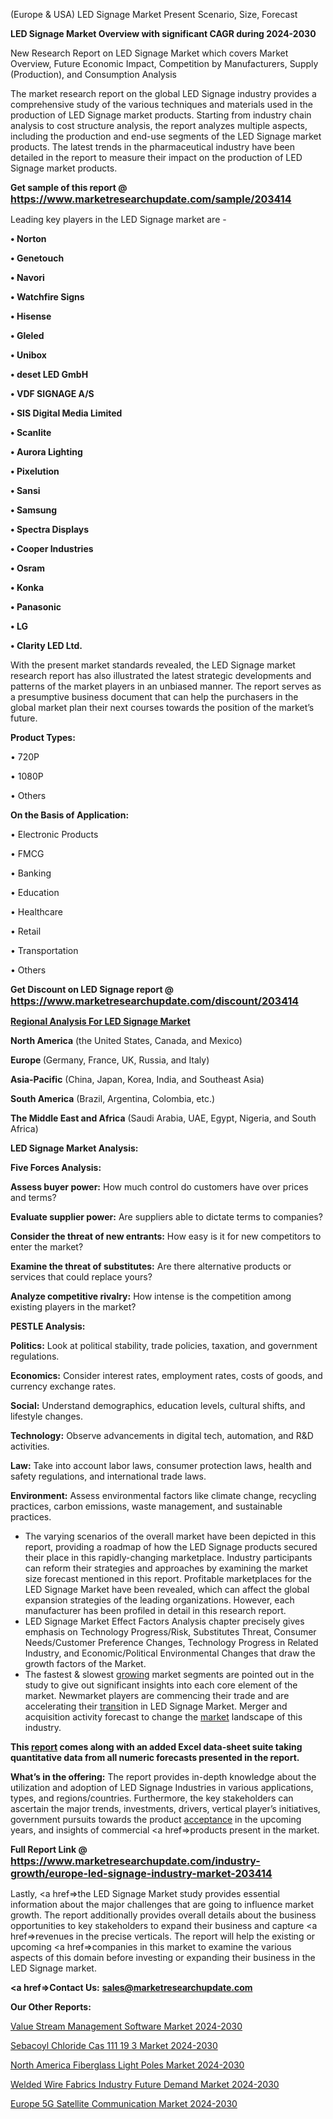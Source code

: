  (Europe & USA) LED Signage Market Present Scenario, Size, Forecast

<strong>LED Signage Market Overview with significant CAGR during 2024-2030</strong>

New Research Report on LED Signage Market which covers Market Overview, Future Economic Impact, Competition by Manufacturers, Supply (Production), and Consumption Analysis

The market research report on the global LED Signage industry provides a comprehensive study of the various techniques and materials used in the production of LED Signage market products. Starting from industry chain analysis to cost structure analysis, the report analyzes multiple aspects, including the production and end-use segments of the LED Signage market products. The latest trends in the pharmaceutical industry have been detailed in the report to measure their impact on the production of LED Signage market products.

<strong>Get sample of this report @ <a href=https://www.marketresearchupdate.com/sample/203414><font size=3 color=#0000ff>https://www.marketresearchupdate.com/sample/203414</font></a></strong>

Leading key players in the LED Signage market are -

<strong>• Norton

• Genetouch

• Navori

• Watchfire Signs

• Hisense

• Gleled

• Unibox

• deset LED GmbH

• VDF SIGNAGE A/S

• SIS Digital Media Limited

• Scanlite

• Aurora Lighting

• Pixelution

• Sansi

• Samsung

• Spectra Displays

• Cooper Industries

• Osram

• Konka

• Panasonic

• LG

• Clarity LED Ltd.</strong>

With the present market standards revealed, the LED Signage market research report has also illustrated the latest strategic developments and patterns of the market players in an unbiased manner. The report serves as a presumptive business document that can help the purchasers in the global market plan their next courses towards the position of the market’s future.

<strong>Product Types:</strong>

• 720P

• 1080P

• Others

<strong>On the Basis of Application:</strong>

• Electronic Products

• FMCG

• Banking

• Education

• Healthcare

• Retail

• Transportation

• Others

<strong>Get Discount on LED Signage report @ <a href=https://www.marketresearchupdate.com/discount/203414><font size=3 color=#0000ff>https://www.marketresearchupdate.com/discount/203414</font></a></strong>

<strong><u><b>Regional Analysis For LED Signage Market</b></u></strong>

<strong><b>North America</b></strong> (the United States, Canada, and Mexico)

<strong><b>Europe </b></strong>(Germany, France, UK, Russia, and Italy)

<strong><b>Asia-Pacific</b></strong> (China, Japan, Korea, India, and Southeast Asia)

<strong><b>South America</b></strong> (Brazil, Argentina, Colombia, etc.)

<strong><b>The Middle East and Africa</b></strong> (Saudi Arabia, UAE, Egypt, Nigeria, and South Africa)

<strong>LED Signage Market Analysis:</strong>

<strong>Five Forces Analysis:</strong>

<strong>Assess buyer power:</strong> How much control do customers have over prices and terms?

<strong>Evaluate supplier power:</strong> Are suppliers able to dictate terms to companies?

<strong>Consider the threat of new entrants:</strong> How easy is it for new competitors to enter the market?

<strong>Examine the threat of substitutes:</strong> Are there alternative products or services that could replace yours?

<strong>Analyze competitive rivalry:</strong> How intense is the competition among existing players in the market?

<strong>PESTLE Analysis:</strong>

<strong>Politics:</strong> Look at political stability, trade policies, taxation, and government regulations.

<strong>Economics:</strong> Consider interest rates, employment rates, costs of goods, and currency exchange rates.

<strong>Social:</strong> Understand demographics, education levels, cultural shifts, and lifestyle changes.

<strong>Technology:</strong> Observe advancements in digital tech, automation, and R&D activities.

<strong>Law:</strong> Take into account labor laws, consumer protection laws, health and safety regulations, and international trade laws.

<strong>Environment:</strong> Assess environmental factors like climate change, recycling practices, carbon emissions, waste management, and sustainable practices.

<ul>
  <li>The varying scenarios of the overall market have been depicted in this report, providing a roadmap of how the LED Signage products secured their place in this rapidly-changing marketplace. Industry participants can reform their strategies and approaches by examining the market size forecast mentioned in this report. Profitable marketplaces for the LED Signage Market have been revealed, which can affect the global expansion strategies of the leading organizations. However, each manufacturer has been profiled in detail in this research report.</li>
  <li>LED Signage Market Effect Factors Analysis chapter precisely gives emphasis on Technology Progress/Risk, Substitutes Threat, Consumer Needs/Customer Preference Changes, Technology Progress in Related Industry, and Economic/Political Environmental Changes that draw the growth factors of the Market.</li>
  <li>The fastest &amp; slowest <a href=ASDF991299>growing</a> market segments are pointed out in the study to give out significant insights into each core element of the market. Newmarket players are commencing their trade and are accelerating their <a href=>trans</a>ition in LED Signage Market. Merger and acquisition activity forecast to change the <a href=>market</a> landscape of this industry.</li>
</ul>
<strong>This <a href=>report</a> comes along with an added Excel data-sheet suite taking quantitative data from all numeric forecasts presented in the report.</strong>

<strong>What’s in the offering:</strong> The report provides in-depth knowledge about the utilization and adoption of LED Signage Industries in various applications, types, and regions/countries. Furthermore, the key stakeholders can ascertain the major trends, investments, drivers, vertical player’s initiatives, government pursuits towards the product <a href=ASDF881288>acceptance</a> in the upcoming years, and insights of commercial <a href=>products</a> present in the market.

<strong>Full Report Link @ <a href=https://www.marketresearchupdate.com/industry-growth/europe-led-signage-industry-market-203414><font size=3 color=#0000ff>https://www.marketresearchupdate.com/industry-growth/europe-led-signage-industry-market-203414</font></a></strong>

Lastly, <a href=>the</a> LED Signage Market study provides essential information about the major challenges that are going to influence market growth. The report additionally provides overall details about the business opportunities to key stakeholders to expand their business and capture <a href=>revenues</a> in the precise verticals. The report will help the existing or upcoming <a href=>companies</a> in this market to examine the various aspects of this domain before investing or expanding their business in the LED Signage market.

<strong><a href=><strong>Contact Us:</strong></a></strong>
<strong>sales@marketresearchupdate.com</strong>

<strong>Our Other Reports:</strong>

<a href=https://www.linkedin.com/pulse/value-stream-management-software-market-current>Value Stream Management Software Market 2024-2030</a>

<a href=https://www.linkedin.com/pulse/sebacoyl-chloride-cas-111-19-3-market-outlooks>Sebacoyl Chloride Cas 111 19 3 Market 2024-2030</a>

<a href=https://www.linkedin.com/pulse/north-america-fiberglass-light-poles-market-2023>North America Fiberglass Light Poles Market 2024-2030</a>

<a href=https://www.linkedin.com/pulse/welded-wire-fabrics-industry-future-demand-market-920lf/>Welded Wire Fabrics Industry Future Demand Market 2024-2030</a>

<a href=https://www.linkedin.com/pulse/europe-5g-satellite-communication-market-drm5f/>Europe 5G Satellite Communication Market 2024-2030</a>
